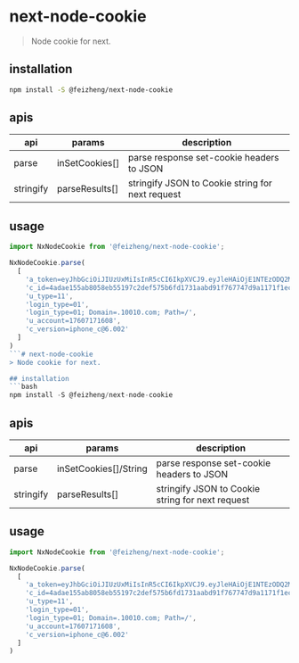 # next-node-cookie
> Node cookie for next.

## installation
```bash
npm install -S @feizheng/next-node-cookie
```

## apis
| api       | params         | description                                      |
| --------- | -------------- | ------------------------------------------------ |
| parse     | inSetCookies[] | parse response set-cookie headers to JSON        |
| stringify | parseResults[] | stringify JSON to Cookie string for next request |

## usage
```js
import NxNodeCookie from '@feizheng/next-node-cookie';

NxNodeCookie.parse(
  [
    'a_token=eyJhbGciOiJIUzUxMiIsInR5cCI6IkpXVCJ9.eyJleHAiOjE1NTEzODQ2MjJvkFolg',
    'c_id=4adae155ab8058eb55197c2def575b6fd1731aabd91f767747d9a1171f1ecb67',
    'u_type=11',
    'login_type=01',
    'login_type=01; Domain=.10010.com; Path=/',
    'u_account=17607171608',
    'c_version=iphone_c@6.002'
  ]
)
```# next-node-cookie
> Node cookie for next.

## installation
```bash
npm install -S @feizheng/next-node-cookie
```

## apis
| api       | params                | description                                      |
| --------- | --------------------- | ------------------------------------------------ |
| parse     | inSetCookies[]/String | parse response set-cookie headers to JSON        |
| stringify | parseResults[]        | stringify JSON to Cookie string for next request |

## usage
```js
import NxNodeCookie from '@feizheng/next-node-cookie';

NxNodeCookie.parse(
  [
    'a_token=eyJhbGciOiJIUzUxMiIsInR5cCI6IkpXVCJ9.eyJleHAiOjE1NTEzODQ2MjJvkFolg',
    'c_id=4adae155ab8058eb55197c2def575b6fd1731aabd91f767747d9a1171f1ecb67',
    'u_type=11',
    'login_type=01',
    'login_type=01; Domain=.10010.com; Path=/',
    'u_account=17607171608',
    'c_version=iphone_c@6.002'
  ]
)
```
